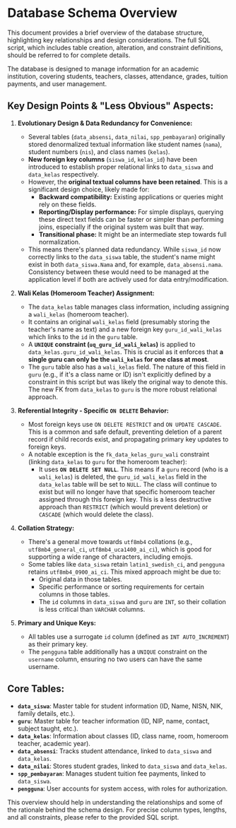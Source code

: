# Database Schema Overview

This document provides a brief overview of the database structure, highlighting key relationships and design considerations. The full SQL script, which includes table creation, alteration, and constraint definitions, should be referred to for complete details.

The database is designed to manage information for an academic institution, covering students, teachers, classes, attendance, grades, tuition payments, and user management.

## Key Design Points & "Less Obvious" Aspects:

1.  **Evolutionary Design & Data Redundancy for Convenience:**

    - Several tables (`data_absensi`, `data_nilai`, `spp_pembayaran`) originally stored denormalized textual information like student names (`nama`), student numbers (`nis`), and class names (`kelas`).
    - **New foreign key columns** (`siswa_id`, `kelas_id`) have been introduced to establish proper relational links to `data_siswa` and `data_kelas` respectively.
    - However, the **original textual columns have been retained**. This is a significant design choice, likely made for:
      - **Backward compatibility:** Existing applications or queries might rely on these fields.
      - **Reporting/Display performance:** For simple displays, querying these direct text fields can be faster or simpler than performing joins, especially if the original system was built that way.
      - **Transitional phase:** It might be an intermediate step towards full normalization.
    - This means there's planned data redundancy. While `siswa_id` now correctly links to the `data_siswa` table, the student's name might exist in both `data_siswa.Nama` and, for example, `data_absensi.nama`. Consistency between these would need to be managed at the application level if both are actively used for data entry/modification.

2.  **Wali Kelas (Homeroom Teacher) Assignment:**

    - The `data_kelas` table manages class information, including assigning a `wali_kelas` (homeroom teacher).
    - It contains an original `wali_kelas` field (presumably storing the teacher's name as text) and a new foreign key `guru_id_wali_kelas` which links to the `id` in the `guru` table.
    - A **`UNIQUE` constraint (`uq_guru_id_wali_kelas`)** is applied to `data_kelas.guru_id_wali_kelas`. This is crucial as it enforces that **a single guru can only be the `wali_kelas` for one class at most**.
    - The `guru` table also has a `wali_kelas` field. The nature of this field in `guru` (e.g., if it's a class name or ID) isn't explicitly defined by a constraint in this script but was likely the original way to denote this. The new FK from `data_kelas` to `guru` is the more robust relational approach.

3.  **Referential Integrity - Specific `ON DELETE` Behavior:**

    - Most foreign keys use `ON DELETE RESTRICT` and `ON UPDATE CASCADE`. This is a common and safe default, preventing deletion of a parent record if child records exist, and propagating primary key updates to foreign keys.
    - A notable exception is the `fk_data_kelas_guru_wali` constraint (linking `data_kelas` to `guru` for the homeroom teacher):
      - It uses **`ON DELETE SET NULL`**. This means if a `guru` record (who is a `wali_kelas`) is deleted, the `guru_id_wali_kelas` field in the `data_kelas` table will be set to `NULL`. The class will continue to exist but will no longer have that specific homeroom teacher assigned through this foreign key. This is a less destructive approach than `RESTRICT` (which would prevent deletion) or `CASCADE` (which would delete the class).

4.  **Collation Strategy:**

    - There's a general move towards `utf8mb4` collations (e.g., `utf8mb4_general_ci`, `utf8mb4_uca1400_ai_ci`), which is good for supporting a wide range of characters, including emojis.
    - Some tables like `data_siswa` retain `latin1_swedish_ci`, and `pengguna` retains `utf8mb4_0900_ai_ci`. This mixed approach might be due to:
      - Original data in those tables.
      - Specific performance or sorting requirements for certain columns in those tables.
      - The `id` columns in `data_siswa` and `guru` are `INT`, so their collation is less critical than `VARCHAR` columns.

5.  **Primary and Unique Keys:**

    - All tables use a surrogate `id` column (defined as `INT AUTO_INCREMENT`) as their primary key.
    - The `pengguna` table additionally has a `UNIQUE` constraint on the `username` column, ensuring no two users can have the same username.

## Core Tables:

- **`data_siswa`**: Master table for student information (ID, Name, NISN, NIK, family details, etc.).
- **`guru`**: Master table for teacher information (ID, NIP, name, contact, subject taught, etc.).
- **`data_kelas`**: Information about classes (ID, class name, room, homeroom teacher, academic year).
- **`data_absensi`**: Tracks student attendance, linked to `data_siswa` and `data_kelas`.
- **`data_nilai`**: Stores student grades, linked to `data_siswa` and `data_kelas`.
- **`spp_pembayaran`**: Manages student tuition fee payments, linked to `data_siswa`.
- **`pengguna`**: User accounts for system access, with roles for authorization.

This overview should help in understanding the relationships and some of the rationale behind the schema design. For precise column types, lengths, and all constraints, please refer to the provided SQL script.
